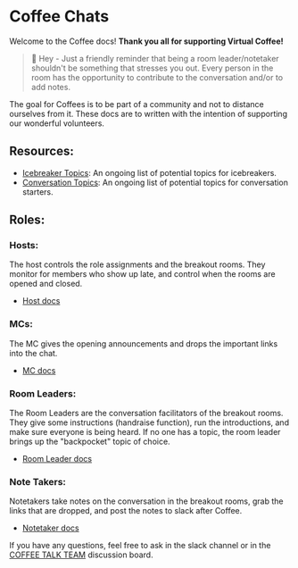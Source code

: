 # Coffee Chats

Welcome to the Coffee docs! **Thank you all for supporting Virtual Coffee!**

> :triangular_flag_on_post: Hey - Just a friendly reminder that being a room leader/notetaker shouldn't be something that stresses you out. Every person in the room has the opportunity to contribute to the conversation and/or to add notes.

The goal for Coffees is to be part of a community and not to distance ourselves from it. These docs are to written with the intention of supporting our wonderful volunteers.

## Resources:

- [Icebreaker Topics](./icebreaker-topics.md): An ongoing list of potential topics for icebreakers.
- [Conversation Topics](./topic-suggestions.md): An ongoing list of potential topics for conversation starters.

## Roles:

### Hosts:

The host controls the role assignments and the breakout rooms. They monitor for members who show up late, and control when the rooms are opened and closed.

- [Host docs](./Hosts)

### MCs:

The MC gives the opening announcements and drops the important links into the chat.

- [MC docs](./MCs)

### Room Leaders:

The Room Leaders are the conversation facilitators of the breakout rooms. They give some instructions (handraise function), run the introductions, and make sure everyone is being heard. If no one has a topic, the room leader brings up the "backpocket" topic of choice.

- [Room Leader docs](./RoomLeaders-ConversationFacilitators)

### Note Takers:

Notetakers take notes on the conversation in the breakout rooms, grab the links that are dropped, and post the notes to slack after Coffee.

- [Notetaker docs](./Notetakers)

If you have any questions, feel free to ask in the slack channel or in the [COFFEE TALK TEAM](https://github.com/orgs/Virtual-Coffee/teams/coffee-talk-team) discussion board.
